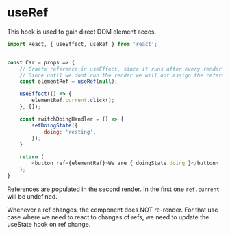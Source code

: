 # useRef

This hook is used to gain direct DOM element acces.

```javascript
import React, { useEffect, useRef } from 'react';


const Car = props => {
	// Craete reference in useEffect, since it runs after every render cycle
	// Since until we dont run the render we will not assign the reference
	const elementRef = useRef(null);

	useEffect(() => {
		elementRef.current.click();
	}, []);

	const switchDoingHandler = () => {
		setDoingState({
			doing: 'resting',
		});
	}

	return (
		<button ref={elementRef}>We are { doingState.doing }</button>
	);
}
```

References are populated in the second render. In the first one `ref.current` will be undefined.

Whenever a ref changes, the component does NOT re-render. For that use case where we need to react to changes of refs, we need to update the useState hook on ref change.